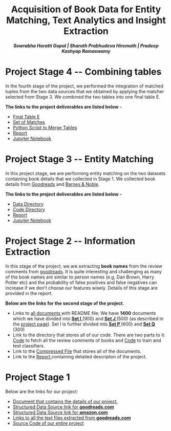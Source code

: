 <center> <h1>Acquisition of Book Data for Entity Matching, Text Analytics and Insight Extraction </h1>
</center>
<center>
<h5> Sowrabha Horatti Gopal  |   Sharath Prabhudeva Hiremath   |   Pradeep Kashyap Ramaswamy </h5>
</center>

<!--h1> Project Stage 5 -- Data Analysis </h1>
In the fifth and final stage of the project, we performed Data Analysis on the the clean and integrated data that we had obtained from Stage 4.

<b> The links to the project deliverables are listed below - </b>
<ul> 
<li> <a href="https://github.com/pradeep0605/CS838-Data-Science/blob/master/Phase4/merged_table.csv"> Final Table E</a> </li>
<li> <a href="https://github.com/pradeep0605/CS838-Data-Science/blob/master/Phase5/DS_project_stage5.pdf"> Report</a> </li>
</ul-->

<h1> Project Stage 4 -- Combining tables </h1>
In the fourth stage of the project, we performed the integration of matched tuples from the two data sources that we obtained by applying the matcher selected from Stage 3. We combined the two tables into one final table E.

<b> The links to the project deliverables are listed below - </b>
<ul> 
<li> <a href="https://github.com/pradeep0605/CS838-Data-Science/blob/master/Phase4/merged_table.csv"> Final Table E</a> </li>
<li> <a href="https://github.com/pradeep0605/CS838-Data-Science/blob/master/Phase4/all_matched.csv"> Set of Matches</a> </li>
<li> <a href="https://github.com/pradeep0605/CS838-Data-Science/blob/master/Phase4/Merge.py"> Python Script to Merge Tables</a> </li>
<li> <a href="https://github.com/pradeep0605/CS838-Data-Science/blob/master/Phase4/DS_project_stage4.pdf"> Report</a> </li>
<li> <a href="https://github.com/pradeep0605/CS838-Data-Science/blob/master/Phase3/code/EntityMatching.ipynb"> Jupyter Notebook</a> </li>
</ul>

<h1> Project Stage 3 -- Entity Matching</h1>
In this project stage, we are performing entity matching on the two datasets containing book details that we collected in Stage 1.
We collected book details from <a href="http://www.goodreads.com">Goodreads</a> and <a href="http://www.barnesandnoble.com/">Barnes & Noble</a>.

<b> The links to the project deliverables are listed below - </b>
<ul> 
<li> <a href="https://github.com/pradeep0605/CS838-Data-Science/tree/master/Phase3/data"> Data Directory</a> </li>
<li> <a href="https://github.com/pradeep0605/CS838-Data-Science/tree/master/Phase3/code"> Code Directory</a> </li>
<li> <a href="https://github.com/pradeep0605/CS838-Data-Science/blob/master/Phase3/DS_project_stage3.pdf"> Report</a> </li>
<li> <a href="https://github.com/pradeep0605/CS838-Data-Science/blob/master/Phase3/code/EntityMatching.ipynb"> Jupyter Notebook</a> </li>
</ul>

<h1> Project Stage 2 -- Information Extraction</h1>
In this stage of the project, we are extracting <b>book names</b> from the review comments from <a href="http://www.goodreads.com">goodreads</a>. It is quite interesting and challenging as many of the book names are similar to person names (e.g, Dan Brown, Harry Potter etc) and the probability of false positives and false negatives can increase if we don't choose our features wisely. Details of this stage are provided in the report.

<b>Below are the links for the second stage of the project.</b>
<ul>
<li> Links to <a href="https://github.com/pradeep0605/CS838-Data-Science/tree/master/features/Documents"> all documents </a> with README file; We have <b>1400</b> documents which we have divided into <a href="https://github.com/pradeep0605/CS838-Data-Science/tree/master/features/Documents/I"> <b> Set I</b> </a> (900) and  <a href="https://github.com/pradeep0605/CS838-Data-Science/tree/master/features/Documents/J"> <b> Set J </b></a> (500) (as described in the <a href="https://sites.google.com/site/anhaidgroup/courses/cs-838-spring-2017/project-description/stage-2">project page</a>). Set I is further divided into <a href="https://github.com/pradeep0605/CS838-Data-Science/tree/master/features/Documents/I/P"> <b> Set P </b></a> (600) and <a href="https://github.com/pradeep0605/CS838-Data-Science/tree/master/features/Documents/I/Q"> <b> Set Q </b></a> (300)</li>
<li> Link to the directory that stores all of our code. There are two parts to it: <a href="https://github.com/pradeep0605/CS838-Data-Science/tree/master/articles2/articles">Code</a> to fetch all the review comments of books and <a href="https://github.com/pradeep0605/CS838-Data-Science/blob/master/features/feature.py">Code</a> to train and test classifiers</li>

<li> Link to the <a href="https://github.com/pradeep0605/CS838-Data-Science/blob/master/features/Documents.zip">Compressed File</a> that stores all of the documents. </li>

<li> Link to the  <a href="https://github.com/pradeep0605/CS838-Data-Science/blob/master/features/data-science-project.pdf"> Report </a> containing detailed descripton of the project. </li>
</ul>

<h1> Project Stage 1 </h1>
<p> Below are the links for our project:
<ul> <li>  <a href="https://drive.google.com/file/d/0Bx-KXdV8HgwPdUZMd2o3ckdJZEE/view?usp=sharing"> Document that contains the details of our project. </a> </li>
<li> <a href="https://github.com/pradeep0605/CS838-Data-Science/blob/master/goodreads_crawl/goodreads.json"> Structured Data Source link for <b>goodreads.com</b> </a> </li>

<li> <a href="https://github.com/pradeep0605/CS838-Data-Science/blob/master/amazon_crawl/amazon_final.json"> Structured Data Source link for <b>amazon.com</b> </a> </li>

<li> <a href="https://github.com/pradeep0605/CS838-Data-Science/tree/master/features/Documents"> Links to all the text files extracted from <b> goodreads.com </b></a> </li>

<li> <a href="https://github.com/pradeep0605/CS838-Data-Science"> Source Code of our entire project</a></li>
</ul> 
